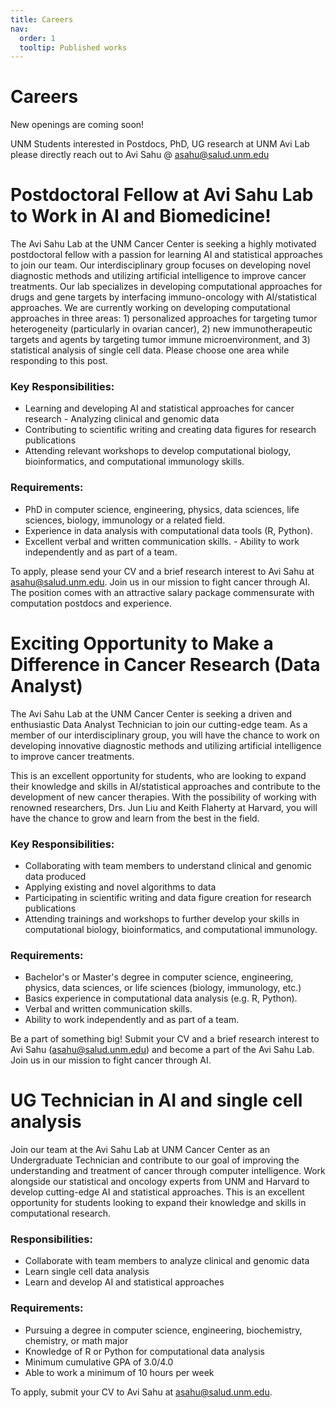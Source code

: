 ```yaml
---
title: Careers
nav:
  order: 1
  tooltip: Published works
---
```


# <i class="fas fa-microscope"></i>Careers

New openings are coming soon!

UNM Students interested in Postdocs, PhD, UG research at UNM Avi Lab please directly reach out to Avi Sahu @ [asahu@salud.unm.edu](asahu@salud.unm.edu) 

# Postdoctoral Fellow at Avi Sahu Lab to Work in AI and Biomedicine!
The Avi Sahu Lab at the UNM Cancer Center is seeking a highly motivated postdoctoral fellow with a passion for learning AI and statistical approaches to join our team. Our interdisciplinary group focuses on developing novel diagnostic methods and utilizing artificial intelligence to improve cancer treatments. Our lab specializes in developing computational approaches for drugs and gene targets by interfacing immuno-oncology with AI/statistical approaches. We are currently working on developing computational approaches in three areas: 1) personalized approaches for targeting tumor heterogeneity (particularly in ovarian cancer), 2) new immunotherapeutic targets and agents by targeting tumor immune microenvironment, and 3) statistical analysis of single cell data. Please choose one area while responding to this post.

### Key Responsibilities:
- Learning and developing AI and statistical approaches for cancer research - Analyzing clinical and genomic data 
-  Contributing to scientific writing and creating data figures for research publications 
- Attending relevant workshops to develop computational biology, bioinformatics, and computational immunology skills.

### Requirements:
- PhD in computer science, engineering, physics, data sciences, life sciences, biology, immunology or a related field. 
-  Experience in data analysis with computational data tools (R, Python). 
-  Excellent verbal and written communication skills. - Ability to work independently and as part of a team.

To apply, please send your CV and a brief research interest to Avi Sahu at [asahu@salud.unm.edu](asahu@salud.unm.edu). Join us in our mission to fight cancer through AI. The position comes with an attractive salary package commensurate with computation postdocs and experience.


# Exciting Opportunity to Make a Difference in Cancer Research (Data Analyst)

The Avi Sahu Lab at the UNM Cancer Center is seeking a driven and enthusiastic Data Analyst Technician to join our cutting-edge team. As a member of our interdisciplinary group, you will have the chance to work on developing innovative diagnostic methods and utilizing artificial intelligence to improve cancer treatments.

This is an excellent opportunity for students, who are looking to expand their knowledge and skills in AI/statistical approaches and contribute to the development of new cancer therapies. With the possibility of working with renowned researchers, Drs. Jun Liu and Keith Flaherty at Harvard, you will have the chance to grow and learn from the best in the field.

### Key Responsibilities:

- Collaborating with team members to understand clinical and genomic data produced
- Applying existing and novel algorithms to data
- Participating in scientific writing and data figure creation for research publications
- Attending trainings and workshops to further develop your skills in computational biology, bioinformatics, and computational immunology.


### Requirements:

- Bachelor's or Master's degree in computer science, engineering, physics, data sciences, or life sciences (biology, immunology, etc.)
- Basics experience in computational data analysis (e.g. R, Python).
- Verbal and written communication skills. 
- Ability to work independently and as part of a team.

Be a part of something big! Submit your CV and a brief research interest to Avi Sahu ([asahu@salud.unm.edu](asahu@salud.unm.edu)) and become a part of the Avi Sahu Lab. Join us in our mission to fight cancer through AI.


# UG Technician in AI and single cell analysis

Join our team at the Avi Sahu Lab at UNM Cancer Center as an Undergraduate Technician and contribute to our goal of improving the understanding and treatment of cancer through computer intelligence. Work alongside our statistical and oncology experts from UNM and Harvard to develop cutting-edge AI and statistical approaches. This is an excellent opportunity for students looking to expand their knowledge and skills in computational research.

### Responsibilities:
- Collaborate with team members to analyze clinical and genomic data
- Learn single cell data analysis
- Learn and develop AI and statistical approaches

### Requirements:
- Pursuing a degree in computer science, engineering, biochemistry, chemistry, or math major
- Knowledge of R or Python for computational data analysis
- Minimum cumulative GPA of 3.0/4.0
- Able to work a minimum of 10 hours per week

To apply, submit your CV to Avi Sahu at [asahu@salud.unm.edu](asahu@salud.unm.edu). 